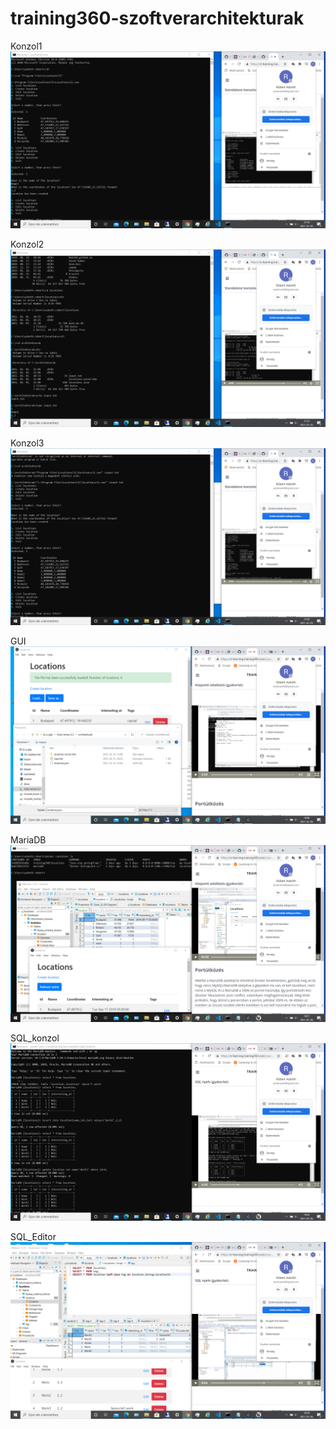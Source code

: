 # training360-szoftverarchitekturak

Konzol1
![](https://github.com/Robi44/training360-szoftverarchitekturak/blob/main/konzol1.png)

Konzol2
![](https://github.com/Robi44/training360-szoftverarchitekturak/blob/main/konzol2.png)

Konzol3
![](https://github.com/Robi44/training360-szoftverarchitekturak/blob/main/konzol3.png)

GUI
![](https://github.com/Robi44/training360-szoftverarchitekturak/blob/main/GUI.png)

MariaDB
![](https://github.com/Robi44/training360-szoftverarchitekturak/blob/main/MariaDB.png)

SQL_konzol
![](https://github.com/Robi44/training360-szoftverarchitekturak/blob/main/SQL_konzol.png)

SQL_Editor
![](https://github.com/Robi44/training360-szoftverarchitekturak/blob/main/SQL_Editor1.png)
